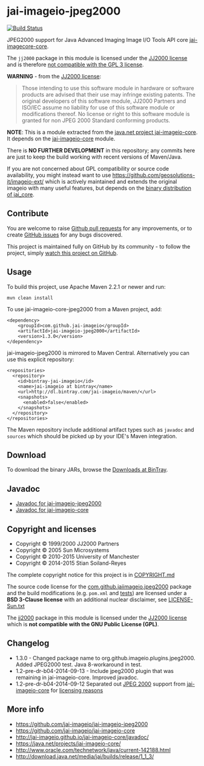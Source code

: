 jai-imageio-jpeg2000
====================

[![Build Status](https://travis-ci.org/jai-imageio/jai-imageio-jpeg2000.svg)](https://travis-ci.org/jai-imageio/jai-imageio-jpeg2000)

JPEG2000 support for Java Advanced Imaging Image I/O Tools API core
[jai-imagecore-core](https://github.com/jai-imageio/jai-imageio-core).

The `jj2000` package in this module is licensed under the
[JJ2000 license](LICENSE-JJ2000.txt) and is therefore
[not compatible with the GPL 3 license](https://github.com/jai-imageio/jai-imageio-core/issues/4).

**WARNING** - from the [JJ2000 license](LICENSE-JJ2000.txt):

> Those intending to use
> this software module in hardware or software products are advised that
> their use may infringe existing patents. The original developers of
> this software module, JJ2000 Partners and ISO/IEC assume no liability
> for use of this software module or modifications thereof. No license
> or right to this software module is granted for non JPEG 2000 Standard
> conforming products.

**NOTE**: This is a module extracted from the
[java.net project jai-imageio-core](https://java.net/projects/jai-imageio-core/).
It depends on the [jai-imageio-core](https://github.com/jai-imageio/jai-imageio-core)
module.

There is **NO FURTHER DEVELOPMENT** in this repository; any commits here are
just to keep the build working with recent versions of Maven/Java.

If you are not concerned about GPL compatibility or source code
availability, you might instead want to use
https://github.com/geosolutions-it/imageio-ext/ which is actively
maintained and extends the original imageio with many useful features,
but depends on the
[binary distribution of jai_core](http://download.osgeo.org/webdav/geotools/javax/media/jai_core/1.1.3/).


## Contribute

You are welcome to raise 
[Github pull requests](https://github.com/jai-imageio/jai-imageio-jpeg2000/pulls) for any improvements,
or to create [GitHub issues](https://github.com/jai-imageio/jai-imageio-jpeg2000/issues) for any bugs 
discovered.

This project is maintained fully on GitHub by its community - to follow the project, simply
[watch this project on GitHub](https://github.com/jai-imageio/jai-imageio-jpeg2000/subscription).


Usage
-----

To build this project, use Apache Maven 2.2.1 or newer and run:

    mvn clean install

To use jai-imageio-core-jpeg2000 from a Maven project, add:

    <dependency>
        <groupId>com.github.jai-imageio</groupId>
        <artifactId>jai-imageio-jpeg2000</artifactId>
        <version>1.3.0</version>
    </dependency>

jai-imageio-jpeg2000 is mirrored to Maven Central. Alternatively you can use
this explicit repository:

    <repositories>
      <repository>
        <id>bintray-jai-imageio</id>
        <name>jai-imageio at bintray</name>
        <url>http://dl.bintray.com/jai-imageio/maven/</url>
        <snapshots>
          <enabled>false</enabled>
        </snapshots>
      </repository>
    </repositories>

The Maven repository include additional artifact types such as `javadoc` and `sources`
which should be picked up by your IDE's Maven integration.


Download
--------

To download the binary JARs, browse the
[Downloads at BinTray](https://bintray.com/jai-imageio/maven/jai-imageio-jpeg2000).


Javadoc
-------

* [Javadoc for jai-imageio-jpeg2000](http://jai-imageio.github.io/jai-imageio-jpeg2000/javadoc/)
* [Javadoc for jai-imageio-core](http://jai-imageio.github.io/jai-imageio-core/javadoc/)




Copyright and licenses
----------------------

* Copyright © 1999/2000 JJ2000 Partners
* Copyright © 2005 Sun Microsystems
* Copyright © 2010-2015 University of Manchester
* Copyright © 2014-2015 Stian Soiland-Reyes

The complete copyright notice for this project is in
[COPYRIGHT.md](COPYRIGHT.md)

The source code license for the
[com.github.jaiimageio.jpeg2000](src/main/java/com/github/jaiimageio/jpeg2000) package
and the build modifications (e.g. `pom.xml` and [tests](src/test))
are licensed under a **BSD 3-Clause license** with an additional
nuclear disclaimer, see [LICENSE-Sun.txt](LICENSE-Sun.txt)

The [jj2000](src/main/java/jj2000) package in this module is licensed under the
[JJ2000 license](LICENSE-JJ2000.txt) which is **not compatible
with the GNU Public License (GPL)**.


Changelog
---------

* 1.3.0 - Changed package name to org.github.imageio.plugins.jpeg2000.
      Added JPEG2000 test. Java 8-workaround in test.
* 1.2-pre-dr-b04-2014-09-13 - Include jpeg2000 plugin that was remaining in jai-imageio-core. 
      Improved javadoc.
* 1.2-pre-dr-b04-2014-09-12  Separated out [JPEG 2000](https://github.com/jai-imageio/jai-imageio-core/issues/4)
      support from [jai-imageio-core](http://github.com/jai-imageio/jai-imageio-core)
      for [licensing reasons](https://github.com/jai-imageio/jai-imageio-core/issues/4)


More info
---------

* https://github.com/jai-imageio/jai-imageio-jpeg2000
* https://github.com/jai-imageio/jai-imageio-core
* http://jai-imageio.github.io/jai-imageio-core/javadoc/
* https://java.net/projects/jai-imageio-core/
* http://www.oracle.com/technetwork/java/current-142188.html
* http://download.java.net/media/jai/builds/release/1_1_3/
